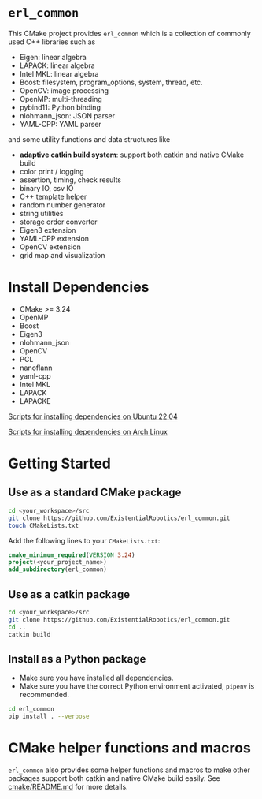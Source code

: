 `erl_common`
============

This CMake project provides `erl_common` which is a collection of commonly used C++ libraries such as 
- Eigen: linear algebra
- LAPACK: linear algebra
- Intel MKL: linear algebra
- Boost: filesystem, program_options, system, thread, etc.
- OpenCV: image processing
- OpenMP: multi-threading
- pybind11: Python binding
- nlohmann_json: JSON parser
- YAML-CPP: YAML parser

and some utility functions and data structures like 
- **adaptive catkin build system**: support both catkin and native CMake build
- color print / logging
- assertion, timing, check results 
- binary IO, csv IO
- C++ template helper
- random number generator
- string utilities
- storage order converter
- Eigen3 extension
- YAML-CPP extension
- OpenCV extension
- grid map and visualization

# Install Dependencies
- CMake >= 3.24
- OpenMP
- Boost
- Eigen3
- nlohmann_json
- OpenCV
- PCL
- nanoflann
- yaml-cpp
- Intel MKL
- LAPACK
- LAPACKE


[Scripts for installing dependencies on Ubuntu 22.04](scripts/setup_ubuntu_22.04.bash)

[Scripts for installing dependencies on Arch Linux](scripts/setup_archlinux.bash)

# Getting Started
## Use as a standard CMake package

```bash
cd <your_workspace>/src
git clone https://github.com/ExistentialRobotics/erl_common.git
touch CMakeLists.txt
```

Add the following lines to your `CMakeLists.txt`:
```cmake
cmake_minimum_required(VERSION 3.24)
project(<your_project_name>)
add_subdirectory(erl_common)
```

## Use as a catkin package
```bash
cd <your_workspace>/src
git clone https://github.com/ExistentialRobotics/erl_common.git
cd ..
catkin build
```

## Install as a Python package
- Make sure you have installed all dependencies.
- Make sure you have the correct Python environment activated, `pipenv` is recommended.
```bash
cd erl_common
pip install . --verbose
```

# CMake helper functions and macros
`erl_common` also provides some helper functions and macros to make other packages support both catkin and native CMake 
build easily. See [cmake/README.md](cmake/README.md) for more details.

